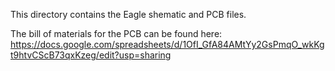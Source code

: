 This directory contains the Eagle shematic and PCB files. 

The bill of materials for the PCB can be found here: 
https://docs.google.com/spreadsheets/d/1OfI_GfA84AMtYy2GsPmqO_wkKgt9htvCScB73qxKzeg/edit?usp=sharing

